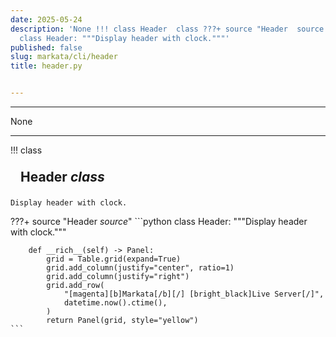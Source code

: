 ```yaml
---
date: 2025-05-24
description: 'None !!! class Header  class ???+ source "Header  source " ```python
  class Header: """Display header with clock."""'
published: false
slug: markata/cli/header
title: header.py


---
```


---

None

---

!!! class
    <h2 id="Header" class="admonition-title" style="margin: 0; padding: .5rem 1rem;">Header <em class="small">class</em></h2>

    Display header with clock.

???+ source "Header <em class='small'>source</em>"
    ```python
    class Header:
        """Display header with clock."""

        def __rich__(self) -> Panel:
            grid = Table.grid(expand=True)
            grid.add_column(justify="center", ratio=1)
            grid.add_column(justify="right")
            grid.add_row(
                "[magenta][b]Markata[/b][/] [bright_black]Live Server[/]",
                datetime.now().ctime(),
            )
            return Panel(grid, style="yellow")
    ```